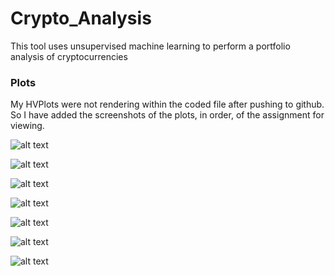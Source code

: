 # Crypto_Analysis
This tool uses unsupervised machine learning to perform a portfolio analysis of cryptocurrencies

### Plots
My HVPlots were not rendering within the coded file after pushing to github. So I have added the screenshots of the plots, in order, of the assignment for viewing.

![alt text](https://github.com/jamesd0912/Crypto_Analysis/main/images/Price_Change_Crypto.png?raw=true)

![alt text](https://github.com/jamesd0912/Crypto_Analysis/main/images/KMeans_Elbow.png?raw=true)

![alt text](https://github.com/jamesd0912/Crypto_Analysis/main/images/KMeans_Scatter.png?raw=true)

![alt text](https://github.com/jamesd0912/Crypto_Analysis/main/images/PCA_Elbow.png?raw=true)

![alt text](https://github.com/jamesd0912/Crypto_Analysis/main/images/PCA_Scatter.png?raw=true)

![alt text](https://github.com/jamesd0912/Crypto_Analysis/main/images/Combined_Elbow.png?raw=true)

![alt text](https://github.com/jamesd0912/Crypto_Analysis/main/images/Combined_Scatter.png?raw=true)
